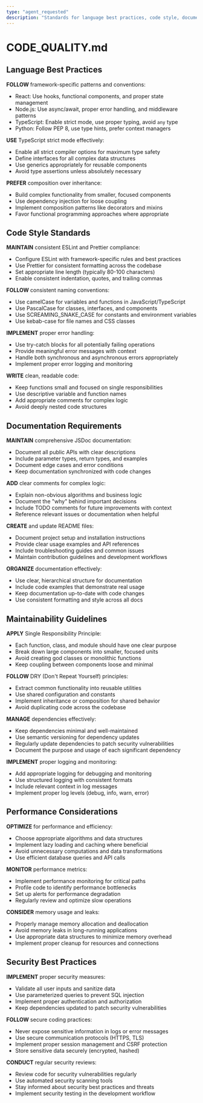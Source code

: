 ```yaml
---
type: "agent_requested"
description: "Standards for language best practices, code style, documentation, maintainability, performance, and security considerations"
---
```


# CODE_QUALITY.md

## Language Best Practices

**FOLLOW** framework-specific patterns and conventions:

- React: Use hooks, functional components, and proper state management
- Node.js: Use async/await, proper error handling, and middleware patterns
- TypeScript: Enable strict mode, use proper typing, avoid `any` type
- Python: Follow PEP 8, use type hints, prefer context managers

**USE** TypeScript strict mode effectively:

- Enable all strict compiler options for maximum type safety
- Define interfaces for all complex data structures
- Use generics appropriately for reusable components
- Avoid type assertions unless absolutely necessary

**PREFER** composition over inheritance:

- Build complex functionality from smaller, focused components
- Use dependency injection for loose coupling
- Implement composition patterns like decorators and mixins
- Favor functional programming approaches where appropriate

## Code Style Standards

**MAINTAIN** consistent ESLint and Prettier compliance:

- Configure ESLint with framework-specific rules and best practices
- Use Prettier for consistent formatting across the codebase
- Set appropriate line length (typically 80-100 characters)
- Enable consistent indentation, quotes, and trailing commas

**FOLLOW** consistent naming conventions:

- Use camelCase for variables and functions in JavaScript/TypeScript
- Use PascalCase for classes, interfaces, and components
- Use SCREAMING_SNAKE_CASE for constants and environment variables
- Use kebab-case for file names and CSS classes

**IMPLEMENT** proper error handling:

- Use try-catch blocks for all potentially failing operations
- Provide meaningful error messages with context
- Handle both synchronous and asynchronous errors appropriately
- Implement proper error logging and monitoring

**WRITE** clean, readable code:

- Keep functions small and focused on single responsibilities
- Use descriptive variable and function names
- Add appropriate comments for complex logic
- Avoid deeply nested code structures

## Documentation Requirements

**MAINTAIN** comprehensive JSDoc documentation:

- Document all public APIs with clear descriptions
- Include parameter types, return types, and examples
- Document edge cases and error conditions
- Keep documentation synchronized with code changes

**ADD** clear comments for complex logic:

- Explain non-obvious algorithms and business logic
- Document the "why" behind important decisions
- Include TODO comments for future improvements with context
- Reference relevant issues or documentation when helpful

**CREATE** and update README files:

- Document project setup and installation instructions
- Provide clear usage examples and API references
- Include troubleshooting guides and common issues
- Maintain contribution guidelines and development workflows

**ORGANIZE** documentation effectively:

- Use clear, hierarchical structure for documentation
- Include code examples that demonstrate real usage
- Keep documentation up-to-date with code changes
- Use consistent formatting and style across all docs

## Maintainability Guidelines

**APPLY** Single Responsibility Principle:

- Each function, class, and module should have one clear purpose
- Break down large components into smaller, focused units
- Avoid creating god classes or monolithic functions
- Keep coupling between components loose and minimal

**FOLLOW** DRY (Don't Repeat Yourself) principles:

- Extract common functionality into reusable utilities
- Use shared configuration and constants
- Implement inheritance or composition for shared behavior
- Avoid duplicating code across the codebase

**MANAGE** dependencies effectively:

- Keep dependencies minimal and well-maintained
- Use semantic versioning for dependency updates
- Regularly update dependencies to patch security vulnerabilities
- Document the purpose and usage of each significant dependency

**IMPLEMENT** proper logging and monitoring:

- Add appropriate logging for debugging and monitoring
- Use structured logging with consistent formats
- Include relevant context in log messages
- Implement proper log levels (debug, info, warn, error)

## Performance Considerations

**OPTIMIZE** for performance and efficiency:

- Choose appropriate algorithms and data structures
- Implement lazy loading and caching where beneficial
- Avoid unnecessary computations and data transformations
- Use efficient database queries and API calls

**MONITOR** performance metrics:

- Implement performance monitoring for critical paths
- Profile code to identify performance bottlenecks
- Set up alerts for performance degradation
- Regularly review and optimize slow operations

**CONSIDER** memory usage and leaks:

- Properly manage memory allocation and deallocation
- Avoid memory leaks in long-running applications
- Use appropriate data structures to minimize memory overhead
- Implement proper cleanup for resources and connections

## Security Best Practices

**IMPLEMENT** proper security measures:

- Validate all user inputs and sanitize data
- Use parameterized queries to prevent SQL injection
- Implement proper authentication and authorization
- Keep dependencies updated to patch security vulnerabilities

**FOLLOW** secure coding practices:

- Never expose sensitive information in logs or error messages
- Use secure communication protocols (HTTPS, TLS)
- Implement proper session management and CSRF protection
- Store sensitive data securely (encrypted, hashed)

**CONDUCT** regular security reviews:

- Review code for security vulnerabilities regularly
- Use automated security scanning tools
- Stay informed about security best practices and threats
- Implement security testing in the development workflow
